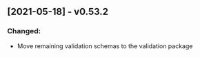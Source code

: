 ## [2021-05-18] - v0.53.2

### Changed:
- Move remaining validation schemas to the validation package

